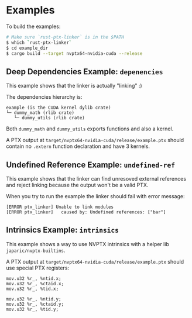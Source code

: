 # Examples

To build the examples:
``` bash
# Make sure `rust-ptx-linker` is in the $PATH
$ which `rust-ptx-linker`
$ cd example_dir
$ cargo build --target nvptx64-nvidia-cuda --release
```

## Deep Dependencies Example: `depenencies`
This example shows that the linker is actually "linking" :)

The dependencies hierarchy is:
```
example (is the CUDA kernel dylib crate)
└─ dummy_math (rlib crate)
   └─ dummy_utils (rlib crate)
```

Both `dummy_math` and `dummy_utils` exports functions and also a kernel.

A PTX output at `target/nvptx64-nvidia-cuda/release/example.ptx` should contain no `.extern` function declaration and have 3 kernels.

## Undefined Reference Example: `undefined-ref`
This example shows that the linker can find unresoved external references and reject linking because the output won't be a valid PTX.

When you try to run the example the linker should fail with error message:
```
[ERROR ptx_linker] Unable to link modules
[ERROR ptx_linker]   caused by: Undefined references: ["bar"]
```

## Intrinsics Example: `intrinsics`
This example shows a way to use NVPTX intrinsics with a helper lib `japaric/nvptx-builtins`.

A PTX output at `target/nvptx64-nvidia-cuda/release/example.ptx` should use special PTX registers:
```
mov.u32 %r_, %ntid.x;
mov.u32 %r_, %ctaid.x;
mov.u32 %r_, %tid.x;

mov.u32 %r_, %ntid.y;
mov.u32 %r_, %ctaid.y;
mov.u32 %r_, %tid.y;
```
